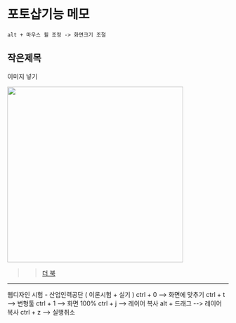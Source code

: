 # 포토샵기능 메모

```
alt + 마우스 휠 조정 -> 화면크기 조절
```

## 작은제목

이미지 넣기

<img src="https://slzlxn.github.io/img/ph.png" width="400">

>>[더 북](https://thebook.io/)
-------------------
웹디자인 시험 - 산업인력공단 ( 이론시험 + 실기 )
ctrl + 0 --> 화면에 맞추기
ctrl + t --> 변형툴
ctrl + 1 --> 화면 100%
ctrl + j --> 레이어 복사
alt + 드래그 --> 레이어 복사
ctrl + z --> 실행취소
```
